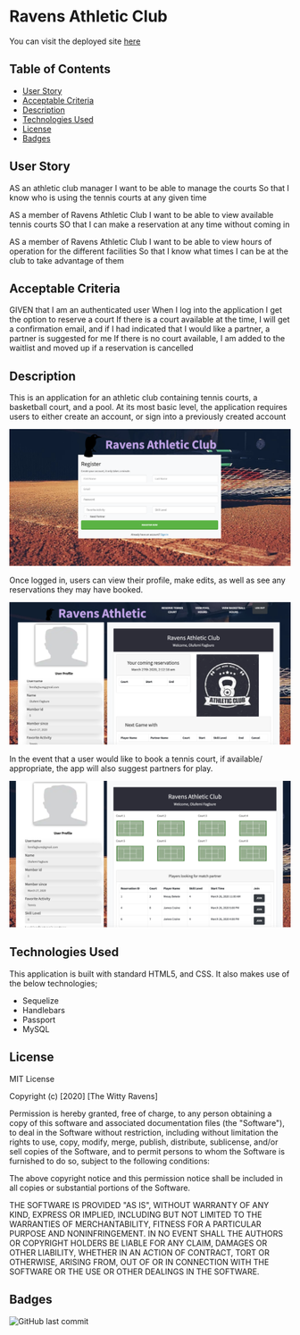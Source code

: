 # Ravens Athletic Club

You can visit the deployed site [here](https://secure-beach-74289.herokuapp.com/)

## Table of Contents 

* [User Story](#UserStory)
* [Acceptable Criteria](#AcceptableCriteria)
* [Description](#Description)
* [Technologies Used](#TechnologiesUsed) 
* [License](#License)
* [Badges](#Badges)


## User Story
AS an athletic club manager
I want to be able to manage the courts 
So that I know who is using the tennis courts at any given time

AS a member of Ravens Athletic Club
I want to be able to view available tennis courts
SO that I can make a reservation at any time without coming in

AS a member of Ravens Athletic Club
I want to be able to view hours of operation for the different facilities
So that I know what times I can be at the club to take advantage of them

## Acceptable Criteria
GIVEN that I am an authenticated user
When I log into the application
I get the option to reserve a court
If there is a court available at the time, I will get a confirmation email, and if I had indicated that I would like a partner, a partner is suggested for me
If there is no court available, I am added to the waitlist and moved up if a reservation is cancelled

## Description 
This is an application for an athletic club containing tennis courts, a basketball court, and a pool. At its most basic level, the application requires users to either create an account, or sign into a previously created account

![landingPage](./public/images/landing.png) 

Once logged in, users can view their profile, make edits, as well as see any reservations they may have booked. 

![ProfilePage](./public/images/profile.png)

In the event that a user would like to book a tennis court, if available/ appropriate, the app will also suggest partners for play.

![Reservations](./public/images/reservations.png)

## Technologies Used
This application is built with standard HTML5, and CSS.
It also makes use of the below technologies;

* Sequelize
* Handlebars
* Passport
* MySQL


## License

MIT License

Copyright (c) [2020] [The Witty Ravens]

Permission is hereby granted, free of charge, to any person obtaining a copy
of this software and associated documentation files (the "Software"), to deal in the Software without restriction, including without limitation the rights
to use, copy, modify, merge, publish, distribute, sublicense, and/or sell
copies of the Software, and to permit persons to whom the Software is
furnished to do so, subject to the following conditions:

The above copyright notice and this permission notice shall be included in all copies or substantial portions of the Software.

THE SOFTWARE IS PROVIDED "AS IS", WITHOUT WARRANTY OF ANY KIND, EXPRESS OR
IMPLIED, INCLUDING BUT NOT LIMITED TO THE WARRANTIES OF MERCHANTABILITY,
FITNESS FOR A PARTICULAR PURPOSE AND NONINFRINGEMENT. IN NO EVENT SHALL THE
AUTHORS OR COPYRIGHT HOLDERS BE LIABLE FOR ANY CLAIM, DAMAGES OR OTHER
LIABILITY, WHETHER IN AN ACTION OF CONTRACT, TORT OR OTHERWISE, ARISING FROM, OUT OF OR IN CONNECTION WITH THE SOFTWARE OR THE USE OR OTHER DEALINGS IN THE SOFTWARE.


## Badges

![GitHub last commit](https://img.shields.io/github/last-commit/mesayb/ravens-athletic-club)
